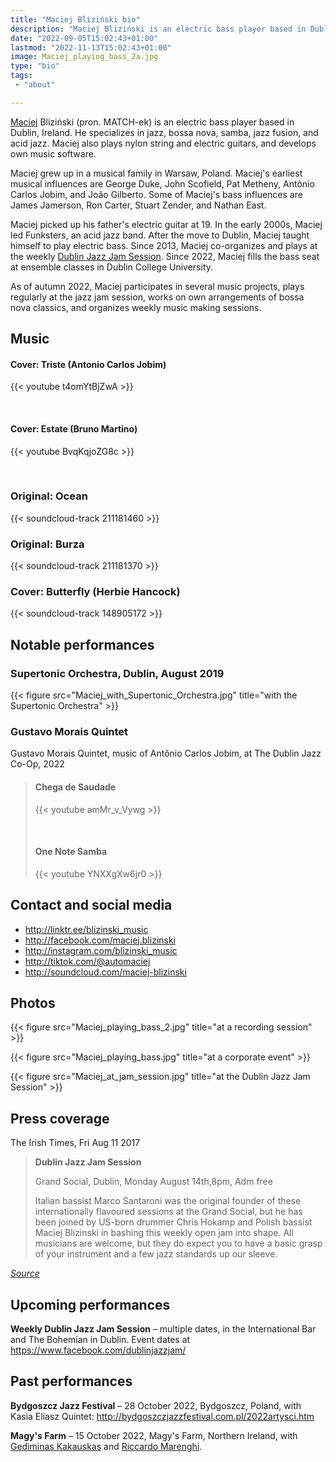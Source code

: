 ```yaml
---
title: "Maciej Bliziński bio"
description: "Maciej Bliziński is an electric bass player based in Dublin, Ireland. He specializes in jazz, bossa nova, samba, jazz fusion, and acid jazz."
date: "2022-09-05T15:02:43+01:00"
lastmod: "2022-11-13T15:02:43+01:00"
image: Maciej_playing_bass_2a.jpg
type: "bio"
tags:
 - "about"

---
```


[Maciej](https://en.wikipedia.org/wiki/Maciej) Bliziński (pron. MATCH-ek) is
an electric bass player based in Dublin, Ireland. He specializes in
jazz, bossa nova, samba, jazz fusion, and acid jazz.  Maciej also plays nylon
string and electric guitars, and develops own music software.

<!--more-->

Maciej grew up in a musical family in Warsaw, Poland. Maciej's earliest musical
influences are George Duke, John Scofield, Pat Metheny, Antônio Carlos Jobim,
and João Gilberto. Some of Maciej's bass influences are James Jamerson, Ron
Carter, Stuart Zender, and Nathan East.

Maciej picked up his father's electric guitar at 19. In the early 2000s, Maciej
led Funksters, an acid jazz band. After the move to Dublin, Maciej taught
himself to play electric bass. Since 2013, Maciej co-organizes and plays at the
weekly [Dublin Jazz Jam Session](https://facebook.com/dublinjazzjam). Since
2022, Maciej fills the bass seat at ensemble classes in Dublin College
University.

As of autumn 2022, Maciej participates in several music projects, plays
regularly at the jazz jam session, works on own arrangements of bossa nova
classics, and organizes weekly music making sessions.

## Music

#### Cover: Triste (Antonio Carlos Jobim)

{{< youtube t4omYtBjZwA >}}

&nbsp;

#### Cover: Estate (Bruno Martino)

{{< youtube BvqKqjoZG8c >}}

&nbsp;

### Original: Ocean

{{< soundcloud-track 211181460 >}}

### Original: Burza

{{< soundcloud-track 211181370 >}}

### Cover: Butterfly (Herbie Hancock)

{{< soundcloud-track 148905172 >}}

## Notable performances

### Supertonic Orchestra, Dublin, August 2019

{{< figure src="Maciej_with_Supertonic_Orchestra.jpg" title="with the Supertonic Orchestra" >}}

### Gustavo Morais Quintet

Gustavo Morais Quintet, music of Antônio Carlos Jobim, at The Dublin Jazz Co-Op, 2022

> #### Chega de Saudade
>
> {{< youtube amMr_v_Vywg >}}
>
> &nbsp;
>
> #### One Note Samba
>
> {{< youtube YNXXgXw6jr0 >}}

## Contact and social media

* http://linktr.ee/blizinski_music
* http://facebook.com/maciej.blizinski
* http://instagram.com/blizinski_music
* http://tiktok.com/@automaciej
* http://soundcloud.com/maciej-blizinski

## Photos

{{< figure src="Maciej_playing_bass_2.jpg" title="at a recording session" >}}

{{< figure src="Maciej_playing_bass.jpg" title="at a corporate event" >}}

{{< figure src="Maciej_at_jam_session.jpg" title="at the Dublin Jazz Jam Session" >}}

## Press coverage

The Irish Times, Fri Aug 11 2017

> **Dublin Jazz Jam Session**
>
> Grand Social, Dublin, Monday August 14th,8pm, Adm free
>
>
> Italian bassist Marco Santaroni was the original founder of these
> internationally flavoured sessions at the Grand Social, but he has been
> joined by US-born drummer Chris Hokamp and Polish bassist Maciej Blizinski in
> bashing this weekly open jam into shape. All musicians are welcome, but they
> do expect you to have a basic grasp of your instrument and a few jazz
> standards up our sleeve.

_[Source](https://www.irishtimes.com/culture/music/dancing-on-the-ceiling-and-swinging-on-the-sofa-this-week-s-jazz-gigs-1.3179541)_

## Upcoming performances

**Weekly Dublin Jazz Jam Session** – multiple dates, in the International Bar and The Bohemian in Dublin. Event dates at https://www.facebook.com/dublinjazzjam/

## Past performances

**Bydgoszcz Jazz Festival** – 28 October 2022, Bydgoszcz, Poland, with Kasia Eliasz Quintet: http://bydgoszczjazzfestival.com.pl/2022artysci.htm

**Magy's Farm** – 15 October 2022, Magy's Farm, Northern Ireland, with [Gediminas Kakauskas](https://www.offpitchrecords.com/) and [Riccardo Marenghi](https://www.instagram.com/riccardo_marenghi/).
